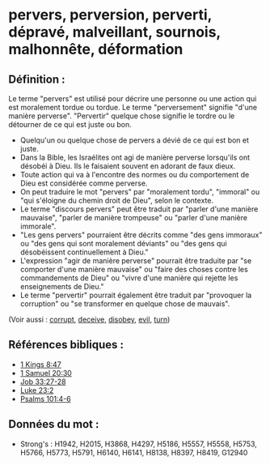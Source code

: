 # pervers, perversion, perverti, dépravé, malveillant, sournois, malhonnête, déformation

## Définition :

Le terme "pervers" est utilisé pour décrire une personne ou une action qui est moralement tordue ou tordue. Le terme "perversement" signifie "d'une manière perverse". "Pervertir" quelque chose signifie le tordre ou le détourner de ce qui est juste ou bon.

* Quelqu'un ou quelque chose de pervers a dévié de ce qui est bon et juste.
* Dans la Bible, les Israélites ont agi de manière perverse lorsqu'ils ont désobéi à Dieu. Ils le faisaient souvent en adorant de faux dieux.
* Toute action qui va à l'encontre des normes ou du comportement de Dieu est considérée comme perverse.
* On peut traduire le mot "pervers" par "moralement tordu", "immoral" ou "qui s'éloigne du chemin droit de Dieu", selon le contexte.
* Le terme "discours pervers" peut être traduit par "parler d'une manière mauvaise", "parler de manière trompeuse" ou "parler d'une manière immorale".
* "Les gens pervers" pourraient être décrits comme "des gens immoraux" ou "des gens qui sont moralement déviants" ou "des gens qui désobéissent continuellement à Dieu."
* L'expression "agir de manière perverse" pourrait être traduite par "se comporter d'une manière mauvaise" ou "faire des choses contre les commandements de Dieu" ou "vivre d'une manière qui rejette les enseignements de Dieu."
* Le terme "pervertir" pourrait également être traduit par "provoquer la corruption" ou "se transformer en quelque chose de mauvais".

(Voir aussi : [corrupt](../other/corrupt.md), [deceive](../other/deceive.md), [disobey](../other/disobey.md), [evil](../kt/evil.md), [turn](../other/turn.md))

## Références bibliques :

* [1 Kings 8:47](rc://en/tn/help/1ki/08/47)
* [1 Samuel 20:30](rc://en/tn/help/1sa/20/30)
* [Job 33:27-28](rc://en/tn/help/job/33/27)
* [Luke 23:2](rc://en/tn/help/luk/23/02)
* [Psalms 101:4-6](rc://en/tn/help/psa/101/004)

## Données du mot :

* Strong's : H1942, H2015, H3868, H4297, H5186, H5557, H5558, H5753, H5766, H5773, H5791, H6140, H6141, H8138, H8397, H8419, G12940
